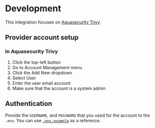 # Development

This integration focuses on
[Aquasecurity Trivy](https://www.aquasec.com/products/trivy/).

## Provider account setup

### In Aquasecurity Trivy

1. Click the top-left button
2. Go to Account Management menu
3. Click the Add New dropdown
4. Select User
5. Enter the user email account
6. Make sure that the account is a system admin

## Authentication

Provide the `USERNAME`, and `PASSWORD` that you used for the account to the
`.env`. You can use [`.env.example`](../.env.example) as a reference.
